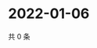 # 2022-01-06

共 0 条

<!-- BEGIN WEIBO -->
<!-- 最后更新时间 Thu Jan 06 2022 07:12:12 GMT+0800 (China Standard Time) -->

<!-- END WEIBO -->

